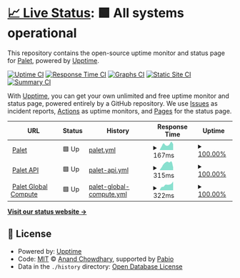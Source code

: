 # [📈 Live Status](https://status.palet.app): <!--live status--> **🟩 All systems operational**

This repository contains the open-source uptime monitor and status page for [Palet](https://palet.app), powered by [Upptime](https://github.com/upptime/upptime).

[![Uptime CI](https://github.com/palet-global/upptime/workflows/Uptime%20CI/badge.svg)](https://github.com/palet-global/upptime/actions?query=workflow%3A%22Uptime+CI%22)
[![Response Time CI](https://github.com/palet-global/upptime/workflows/Response%20Time%20CI/badge.svg)](https://github.com/palet-global/upptime/actions?query=workflow%3A%22Response+Time+CI%22)
[![Graphs CI](https://github.com/palet-global/upptime/workflows/Graphs%20CI/badge.svg)](https://github.com/palet-global/upptime/actions?query=workflow%3A%22Graphs+CI%22)
[![Static Site CI](https://github.com/palet-global/upptime/workflows/Static%20Site%20CI/badge.svg)](https://github.com/palet-global/upptime/actions?query=workflow%3A%22Static+Site+CI%22)
[![Summary CI](https://github.com/palet-global/upptime/workflows/Summary%20CI/badge.svg)](https://github.com/palet-global/upptime/actions?query=workflow%3A%22Summary+CI%22)

With [Upptime](https://upptime.js.org), you can get your own unlimited and free uptime monitor and status page, powered entirely by a GitHub repository. We use [Issues](https://github.com/palet-global/upptime/issues) as incident reports, [Actions](https://github.com/palet-global/upptime/actions) as uptime monitors, and [Pages](https://status.palet.app) for the status page.

<!--start: status pages-->
<!-- This summary is generated by Upptime (https://github.com/upptime/upptime) -->
<!-- Do not edit this manually, your changes will be overwritten -->
<!-- prettier-ignore -->
| URL | Status | History | Response Time | Uptime |
| --- | ------ | ------- | ------------- | ------ |
| <img alt="" src="https://cdn-1.palet.app/public/favicon-white.png" height="13"> [Palet](https://palet.app) | 🟩 Up | [palet.yml](https://github.com/palet-global/upptime/commits/HEAD/history/palet.yml) | <details><summary><img alt="Response time graph" src="./graphs/palet/response-time-week.png" height="20"> 167ms</summary><br><a href="https://status.palet.app/history/palet"><img alt="Response time 155" src="https://img.shields.io/endpoint?url=https%3A%2F%2Fraw.githubusercontent.com%2Fpalet-global%2Fupptime%2FHEAD%2Fapi%2Fpalet%2Fresponse-time.json"></a><br><a href="https://status.palet.app/history/palet"><img alt="24-hour response time 194" src="https://img.shields.io/endpoint?url=https%3A%2F%2Fraw.githubusercontent.com%2Fpalet-global%2Fupptime%2FHEAD%2Fapi%2Fpalet%2Fresponse-time-day.json"></a><br><a href="https://status.palet.app/history/palet"><img alt="7-day response time 167" src="https://img.shields.io/endpoint?url=https%3A%2F%2Fraw.githubusercontent.com%2Fpalet-global%2Fupptime%2FHEAD%2Fapi%2Fpalet%2Fresponse-time-week.json"></a><br><a href="https://status.palet.app/history/palet"><img alt="30-day response time 176" src="https://img.shields.io/endpoint?url=https%3A%2F%2Fraw.githubusercontent.com%2Fpalet-global%2Fupptime%2FHEAD%2Fapi%2Fpalet%2Fresponse-time-month.json"></a><br><a href="https://status.palet.app/history/palet"><img alt="1-year response time 155" src="https://img.shields.io/endpoint?url=https%3A%2F%2Fraw.githubusercontent.com%2Fpalet-global%2Fupptime%2FHEAD%2Fapi%2Fpalet%2Fresponse-time-year.json"></a></details> | <details><summary><a href="https://status.palet.app/history/palet">100.00%</a></summary><a href="https://status.palet.app/history/palet"><img alt="All-time uptime 100.00%" src="https://img.shields.io/endpoint?url=https%3A%2F%2Fraw.githubusercontent.com%2Fpalet-global%2Fupptime%2FHEAD%2Fapi%2Fpalet%2Fuptime.json"></a><br><a href="https://status.palet.app/history/palet"><img alt="24-hour uptime 100.00%" src="https://img.shields.io/endpoint?url=https%3A%2F%2Fraw.githubusercontent.com%2Fpalet-global%2Fupptime%2FHEAD%2Fapi%2Fpalet%2Fuptime-day.json"></a><br><a href="https://status.palet.app/history/palet"><img alt="7-day uptime 100.00%" src="https://img.shields.io/endpoint?url=https%3A%2F%2Fraw.githubusercontent.com%2Fpalet-global%2Fupptime%2FHEAD%2Fapi%2Fpalet%2Fuptime-week.json"></a><br><a href="https://status.palet.app/history/palet"><img alt="30-day uptime 100.00%" src="https://img.shields.io/endpoint?url=https%3A%2F%2Fraw.githubusercontent.com%2Fpalet-global%2Fupptime%2FHEAD%2Fapi%2Fpalet%2Fuptime-month.json"></a><br><a href="https://status.palet.app/history/palet"><img alt="1-year uptime 100.00%" src="https://img.shields.io/endpoint?url=https%3A%2F%2Fraw.githubusercontent.com%2Fpalet-global%2Fupptime%2FHEAD%2Fapi%2Fpalet%2Fuptime-year.json"></a></details>
| <img alt="" src="https://cdn-1.palet.app/public/icons/api-connector-white.png" height="13"> [Palet API](https://api.palet.app/v0.1.0/healthcheck) | 🟩 Up | [palet-api.yml](https://github.com/palet-global/upptime/commits/HEAD/history/palet-api.yml) | <details><summary><img alt="Response time graph" src="./graphs/palet-api/response-time-week.png" height="20"> 315ms</summary><br><a href="https://status.palet.app/history/palet-api"><img alt="Response time 203" src="https://img.shields.io/endpoint?url=https%3A%2F%2Fraw.githubusercontent.com%2Fpalet-global%2Fupptime%2FHEAD%2Fapi%2Fpalet-api%2Fresponse-time.json"></a><br><a href="https://status.palet.app/history/palet-api"><img alt="24-hour response time 366" src="https://img.shields.io/endpoint?url=https%3A%2F%2Fraw.githubusercontent.com%2Fpalet-global%2Fupptime%2FHEAD%2Fapi%2Fpalet-api%2Fresponse-time-day.json"></a><br><a href="https://status.palet.app/history/palet-api"><img alt="7-day response time 315" src="https://img.shields.io/endpoint?url=https%3A%2F%2Fraw.githubusercontent.com%2Fpalet-global%2Fupptime%2FHEAD%2Fapi%2Fpalet-api%2Fresponse-time-week.json"></a><br><a href="https://status.palet.app/history/palet-api"><img alt="30-day response time 206" src="https://img.shields.io/endpoint?url=https%3A%2F%2Fraw.githubusercontent.com%2Fpalet-global%2Fupptime%2FHEAD%2Fapi%2Fpalet-api%2Fresponse-time-month.json"></a><br><a href="https://status.palet.app/history/palet-api"><img alt="1-year response time 203" src="https://img.shields.io/endpoint?url=https%3A%2F%2Fraw.githubusercontent.com%2Fpalet-global%2Fupptime%2FHEAD%2Fapi%2Fpalet-api%2Fresponse-time-year.json"></a></details> | <details><summary><a href="https://status.palet.app/history/palet-api">100.00%</a></summary><a href="https://status.palet.app/history/palet-api"><img alt="All-time uptime 100.00%" src="https://img.shields.io/endpoint?url=https%3A%2F%2Fraw.githubusercontent.com%2Fpalet-global%2Fupptime%2FHEAD%2Fapi%2Fpalet-api%2Fuptime.json"></a><br><a href="https://status.palet.app/history/palet-api"><img alt="24-hour uptime 100.00%" src="https://img.shields.io/endpoint?url=https%3A%2F%2Fraw.githubusercontent.com%2Fpalet-global%2Fupptime%2FHEAD%2Fapi%2Fpalet-api%2Fuptime-day.json"></a><br><a href="https://status.palet.app/history/palet-api"><img alt="7-day uptime 100.00%" src="https://img.shields.io/endpoint?url=https%3A%2F%2Fraw.githubusercontent.com%2Fpalet-global%2Fupptime%2FHEAD%2Fapi%2Fpalet-api%2Fuptime-week.json"></a><br><a href="https://status.palet.app/history/palet-api"><img alt="30-day uptime 100.00%" src="https://img.shields.io/endpoint?url=https%3A%2F%2Fraw.githubusercontent.com%2Fpalet-global%2Fupptime%2FHEAD%2Fapi%2Fpalet-api%2Fuptime-month.json"></a><br><a href="https://status.palet.app/history/palet-api"><img alt="1-year uptime 100.00%" src="https://img.shields.io/endpoint?url=https%3A%2F%2Fraw.githubusercontent.com%2Fpalet-global%2Fupptime%2FHEAD%2Fapi%2Fpalet-api%2Fuptime-year.json"></a></details>
| <img alt="" src="https://cdn-1.palet.app/public/icons/neuro-network-white.png" height="13"> [Palet Global Compute](https://status.palet.global:8443/healthcheck) | 🟩 Up | [palet-global-compute.yml](https://github.com/palet-global/upptime/commits/HEAD/history/palet-global-compute.yml) | <details><summary><img alt="Response time graph" src="./graphs/palet-global-compute/response-time-week.png" height="20"> 322ms</summary><br><a href="https://status.palet.app/history/palet-global-compute"><img alt="Response time 176" src="https://img.shields.io/endpoint?url=https%3A%2F%2Fraw.githubusercontent.com%2Fpalet-global%2Fupptime%2FHEAD%2Fapi%2Fpalet-global-compute%2Fresponse-time.json"></a><br><a href="https://status.palet.app/history/palet-global-compute"><img alt="24-hour response time 505" src="https://img.shields.io/endpoint?url=https%3A%2F%2Fraw.githubusercontent.com%2Fpalet-global%2Fupptime%2FHEAD%2Fapi%2Fpalet-global-compute%2Fresponse-time-day.json"></a><br><a href="https://status.palet.app/history/palet-global-compute"><img alt="7-day response time 322" src="https://img.shields.io/endpoint?url=https%3A%2F%2Fraw.githubusercontent.com%2Fpalet-global%2Fupptime%2FHEAD%2Fapi%2Fpalet-global-compute%2Fresponse-time-week.json"></a><br><a href="https://status.palet.app/history/palet-global-compute"><img alt="30-day response time 251" src="https://img.shields.io/endpoint?url=https%3A%2F%2Fraw.githubusercontent.com%2Fpalet-global%2Fupptime%2FHEAD%2Fapi%2Fpalet-global-compute%2Fresponse-time-month.json"></a><br><a href="https://status.palet.app/history/palet-global-compute"><img alt="1-year response time 176" src="https://img.shields.io/endpoint?url=https%3A%2F%2Fraw.githubusercontent.com%2Fpalet-global%2Fupptime%2FHEAD%2Fapi%2Fpalet-global-compute%2Fresponse-time-year.json"></a></details> | <details><summary><a href="https://status.palet.app/history/palet-global-compute">100.00%</a></summary><a href="https://status.palet.app/history/palet-global-compute"><img alt="All-time uptime 100.00%" src="https://img.shields.io/endpoint?url=https%3A%2F%2Fraw.githubusercontent.com%2Fpalet-global%2Fupptime%2FHEAD%2Fapi%2Fpalet-global-compute%2Fuptime.json"></a><br><a href="https://status.palet.app/history/palet-global-compute"><img alt="24-hour uptime 100.00%" src="https://img.shields.io/endpoint?url=https%3A%2F%2Fraw.githubusercontent.com%2Fpalet-global%2Fupptime%2FHEAD%2Fapi%2Fpalet-global-compute%2Fuptime-day.json"></a><br><a href="https://status.palet.app/history/palet-global-compute"><img alt="7-day uptime 100.00%" src="https://img.shields.io/endpoint?url=https%3A%2F%2Fraw.githubusercontent.com%2Fpalet-global%2Fupptime%2FHEAD%2Fapi%2Fpalet-global-compute%2Fuptime-week.json"></a><br><a href="https://status.palet.app/history/palet-global-compute"><img alt="30-day uptime 100.00%" src="https://img.shields.io/endpoint?url=https%3A%2F%2Fraw.githubusercontent.com%2Fpalet-global%2Fupptime%2FHEAD%2Fapi%2Fpalet-global-compute%2Fuptime-month.json"></a><br><a href="https://status.palet.app/history/palet-global-compute"><img alt="1-year uptime 100.00%" src="https://img.shields.io/endpoint?url=https%3A%2F%2Fraw.githubusercontent.com%2Fpalet-global%2Fupptime%2FHEAD%2Fapi%2Fpalet-global-compute%2Fuptime-year.json"></a></details>

<!--end: status pages-->

[**Visit our status website →**](https://status.palet.app)

## 📄 License

- Powered by: [Upptime](https://github.com/upptime/upptime)
- Code: [MIT](./LICENSE) © [Anand Chowdhary](https://anandchowdhary.com), supported by [Pabio](https://pabio.com)
- Data in the `./history` directory: [Open Database License](https://opendatacommons.org/licenses/odbl/1-0/)
